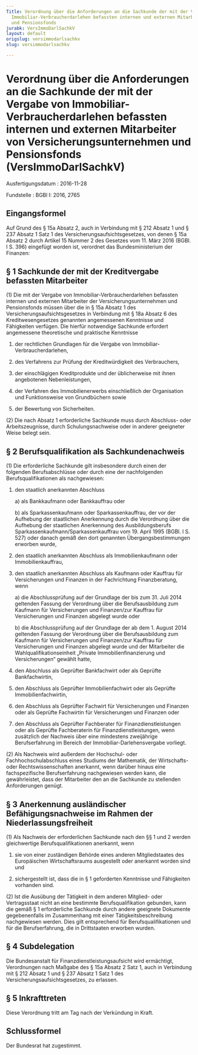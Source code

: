 ```yaml
---
Title: Verordnung über die Anforderungen an die Sachkunde der mit der Vergabe von
  Immobiliar-Verbraucherdarlehen befassten internen und externen Mitarbeiter von Versicherungsunternehmen
  und Pensionsfonds
jurabk: VersImmoDarlSachkV
layout: default
origslug: versimmodarlsachkv
slug: versimmodarlsachkv

---
```


# Verordnung über die Anforderungen an die Sachkunde der mit der Vergabe von Immobiliar-Verbraucherdarlehen befassten internen und externen Mitarbeiter von Versicherungsunternehmen und Pensionsfonds (VersImmoDarlSachkV)

Ausfertigungsdatum
:   2016-11-28

Fundstelle
:   BGBl I: 2016, 2765


## Eingangsformel

Auf Grund des § 15a Absatz 2, auch in Verbindung mit § 212 Absatz 1
und § 237 Absatz 1 Satz 1 des Versicherungsaufsichtsgesetzes, von
denen § 15a Absatz 2 durch Artikel 15 Nummer 2 des Gesetzes vom 11.
März 2016 (BGBl. I S. 396) eingefügt worden ist, verordnet das
Bundesministerium der Finanzen:


## § 1 Sachkunde der mit der Kreditvergabe befassten Mitarbeiter

(1) Die mit der Vergabe von Immobiliar-Verbraucherdarlehen befassten
internen und externen Mitarbeiter der Versicherungsunternehmen und
Pensionsfonds müssen über die in § 15a Absatz 1 des
Versicherungsaufsichtsgesetzes in Verbindung mit § 18a Absatz 6 des
Kreditwesengesetzes genannten angemessenen Kenntnisse und Fähigkeiten
verfügen. Die hierfür notwendige Sachkunde erfordert angemessene
theoretische und praktische Kenntnisse

1.  der rechtlichen Grundlagen für die Vergabe von Immobiliar-
    Verbraucherdarlehen,


2.  des Verfahrens zur Prüfung der Kreditwürdigkeit des Verbrauchers,


3.  der einschlägigen Kreditprodukte und der üblicherweise mit ihnen
    angebotenen Nebenleistungen,


4.  der Verfahren des Immobilienerwerbs einschließlich der Organisation
    und Funktionsweise von Grundbüchern sowie


5.  der Bewertung von Sicherheiten.




(2) Die nach Absatz 1 erforderliche Sachkunde muss durch Abschluss-
oder Arbeitszeugnisse, durch Schulungsnachweise oder in anderer
geeigneter Weise belegt sein.


## § 2 Berufsqualifikation als Sachkundenachweis

(1) Die erforderliche Sachkunde gilt insbesondere durch einen der
folgenden Berufsabschlüsse oder durch eine der nachfolgenden
Berufsqualifikationen als nachgewiesen:

1.  den staatlich anerkannten Abschluss

    a)  als Bankkaufmann oder Bankkauffrau oder


    b)  als Sparkassenkaufmann oder Sparkassenkauffrau, der vor der Aufhebung
        der staatlichen Anerkennung durch die Verordnung über die Aufhebung
        der staatlichen Anerkennung des Ausbildungsberufs
        Sparkassenkaufmann/Sparkassenkauffrau vom 19. April 1995 (BGBl. I S.
        527) oder danach gemäß den dort genannten Übergangsbestimmungen
        erworben wurde,





2.  den staatlich anerkannten Abschluss als Immobilienkaufmann oder
    Immobilienkauffrau,


3.  den staatlich anerkannten Abschluss als Kaufmann oder Kauffrau für
    Versicherungen und Finanzen in der Fachrichtung Finanzberatung, wenn

    a)  die Abschlussprüfung auf der Grundlage der bis zum 31. Juli 2014
        geltenden Fassung der Verordnung über die Berufsausbildung zum
        Kaufmann für Versicherungen und Finanzen/zur Kauffrau für
        Versicherungen und Finanzen abgelegt wurde oder


    b)  die Abschlussprüfung auf der Grundlage der ab dem 1. August 2014
        geltenden Fassung der Verordnung über die Berufsausbildung zum
        Kaufmann für Versicherungen und Finanzen/zur Kauffrau für
        Versicherungen und Finanzen abgelegt wurde und der Mitarbeiter die
        Wahlqualifikationseinheit „Private Immobilienfinanzierung und
        Versicherungen“ gewählt hatte,





4.  den Abschluss als Geprüfter Bankfachwirt oder als Geprüfte
    Bankfachwirtin,


5.  den Abschluss als Geprüfter Immobilienfachwirt oder als Geprüfte
    Immobilienfachwirtin,


6.  den Abschluss als Geprüfter Fachwirt für Versicherungen und Finanzen
    oder als Geprüfte Fachwirtin für Versicherungen und Finanzen oder


7.  den Abschluss als Geprüfter Fachberater für Finanzdienstleistungen
    oder als Geprüfte Fachberaterin für Finanzdienstleistungen, wenn
    zusätzlich der Nachweis über eine mindestens zweijährige
    Berufserfahrung im Bereich der Immobiliar-Darlehensvergabe vorliegt.




(2) Als Nachweis wird außerdem der Hochschul- oder
Fachhochschulabschluss eines Studiums der Mathematik, der Wirtschafts-
oder Rechtswissenschaften anerkannt, wenn darüber hinaus eine
fachspezifische Berufserfahrung nachgewiesen werden kann, die
gewährleistet, dass der Mitarbeiter den an die Sachkunde zu stellenden
Anforderungen genügt.


## § 3 Anerkennung ausländischer Befähigungsnachweise im Rahmen der Niederlassungsfreiheit

(1) Als Nachweis der erforderlichen Sachkunde nach den §§ 1 und 2
werden gleichwertige Berufsqualifikationen anerkannt, wenn

1.  sie von einer zuständigen Behörde eines anderen Mitgliedstaates des
    Europäischen Wirtschaftsraums ausgestellt oder anerkannt worden sind
    und


2.  sichergestellt ist, dass die in § 1 geforderten Kenntnisse und
    Fähigkeiten vorhanden sind.




(2) Ist die Ausübung der Tätigkeit in dem anderen Mitglied- oder
Vertragsstaat nicht an eine bestimmte Berufsqualifikation gebunden,
kann die gemäß § 1 erforderliche Sachkunde durch andere geeignete
Dokumente gegebenenfalls im Zusammenhang mit einer
Tätigkeitsbeschreibung nachgewiesen werden. Dies gilt entsprechend für
Berufsqualifikationen und für die Berufserfahrung, die in Drittstaaten
erworben wurden.


## § 4 Subdelegation

Die Bundesanstalt für Finanzdienstleistungsaufsicht wird ermächtigt,
Verordnungen nach Maßgabe des § 15a Absatz 2 Satz 1, auch in
Verbindung mit § 212 Absatz 1 und § 237 Absatz 1 Satz 1 des
Versicherungsaufsichtsgesetzes, zu erlassen.


## § 5 Inkrafttreten

Diese Verordnung tritt am Tag nach der Verkündung in Kraft.


## Schlussformel

Der Bundesrat hat zugestimmt.


